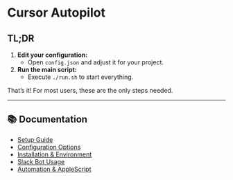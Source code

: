 # Cursor Autopilot

## TL;DR

1. **Edit your configuration:**
   - Open `config.json` and adjust it for your project.
2. **Run the main script:**
   - Execute `./run.sh` to start everything.

That’s it! For most users, these are the only steps needed.

---

## 📚 Documentation

- [Setup Guide](./docs/SETUP.md)
- [Configuration Options](./docs/CONFIGURATION.md)
- [Installation & Environment](./docs/INSTALLATION.md)
- [Slack Bot Usage](./docs/SLACK_BOT.md)
- [Automation & AppleScript](./docs/AUTOMATION.md)
